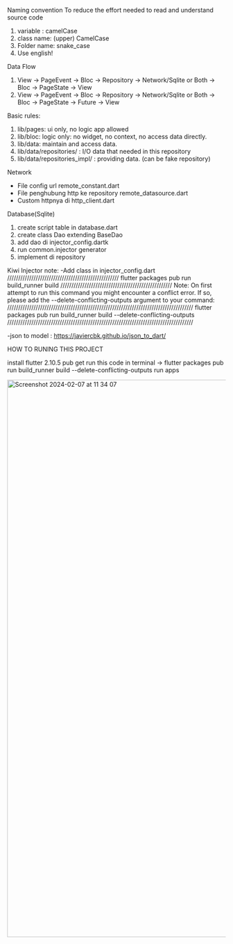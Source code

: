 

Naming convention
To reduce the effort needed to read and understand source code
1. variable : camelCase
2. class name: (upper) CamelCase
3. Folder name: snake_case
4. Use english!

Data Flow 
1. View -> PageEvent -> Bloc -> Repository -> Network/Sqlite or Both -> Bloc -> PageState -> View 
2. View -> PageEvent -> Bloc -> Repository -> Network/Sqlite or Both -> Bloc -> PageState -> Future -> View

Basic rules: 
1. lib/pages: ui only, no logic app allowed 
2. lib/bloc: logic only: no widget, no context, no access data directly.
3. lib/data: maintain and access data. 
4. lib/data/repositories/ : I/O data that needed in this repository
5. lib/data/repositories_impl/ : providing data. (can be fake repository)

 

Network
- File config url remote_constant.dart
- File penghubung http ke repository remote_datasource.dart
- Custom httpnya di http_client.dart

Database(Sqlite)
1. create script table in database.dart
2. create class Dao extending BaseDao
3. add dao di injector_config.dartk
4. run common.injector generator
5. implement di repository


Kiwi Injector
note:
-Add class in injector_config.dart
///////////////////////////////////////////////////
flutter packages pub run build_runner build
///////////////////////////////////////////////////
Note: On first attempt to run this command you might encounter a conflict error. If so, please add the --delete-conflicting-outputs argument to your command:
/////////////////////////////////////////////////////////////////////////////////////
flutter packages pub run build_runner build --delete-conflicting-outputs
/////////////////////////////////////////////////////////////////////////////////////

-json to model : https://javiercbk.github.io/json_to_dart/

HOW TO RUNING THIS PROJECT

install flutter 2.10.5
pub get
run this code in terminal -> flutter packages pub run build_runner build --delete-conflicting-outputs
run apps



<img width="1282" alt="Screenshot 2024-02-07 at 11 34 07" src="https://github.com/haikalharin/playstation_list/assets/47345504/97bb823e-5784-4d2b-b0d7-661891ac858c">





